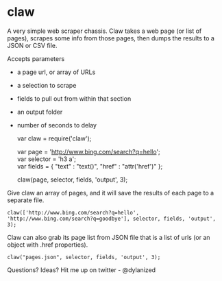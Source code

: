 claw
===

A very simple web scraper chassis. Claw takes a web page (or list of pages), scrapes some info from those pages, then dumps the results to a JSON or CSV file.

Accepts parameters

- a page url, or array of URLs
- a selection to scrape
- fields to pull out from within that section
- an output folder
- number of seconds to delay

	var claw = require('claw');
		
	var page = 'http://www.bing.com/search?q=hello';	
	var selector = 'h3 a';	
	var fields = {
		"text" : "text()",
		"href" : "attr('href')"
	};

	claw(page, selector, fields, 'output', 3);
		
Give claw an array of pages, and it will save the results of each page to a separate file.

    claw(['http://www.bing.com/search?q=hello', 'http://www.bing.com/search?q=goodbye'], selector, fields, 'output', 3);
	
Claw can also grab its page list from JSON file that is a list of urls (or an object with .href properties).	

	claw("pages.json", selector, fields, 'output', 3);
    
Questions? Ideas? Hit me up on twitter - @dylanized